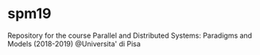 # spm19

Repository for the course Parallel and Distributed Systems: Paradigms and Models (2018-2019) @Universita' di Pisa
